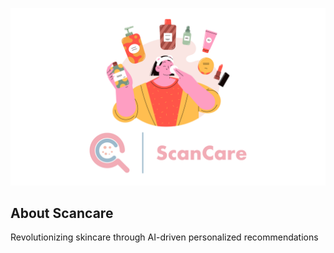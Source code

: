 ![Scancare Logo](../Landscape.png)

About Scancare
---
Revolutionizing skincare through AI-driven personalized recommendations
